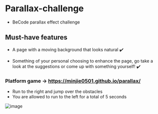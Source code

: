 # Parallax-challenge
- BeCode parallax effect challenge

## Must-have features

- A page with a moving background that looks natural :heavy_check_mark:

- Something of your personal choosing to enhance the page, go take a look at the suggestions or come up with something yourself! :heavy_check_mark:

### Platform game -> https://minjie0501.github.io/parallax/

- Run to the right and jump over the obstacles
- You are allowed to run to the left for a total of 5 seconds

![image](https://user-images.githubusercontent.com/71938071/142771280-fc5c8f54-9ed0-4b42-b0c0-ec1cc61d51c7.png)
